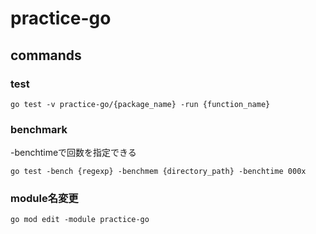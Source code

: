 # practice-go

## commands

### test

```
go test -v practice-go/{package_name} -run {function_name}
```

### benchmark

-benchtimeで回数を指定できる

```
go test -bench {regexp} -benchmem {directory_path} -benchtime 000x
```

### module名変更

```
go mod edit -module practice-go
```
